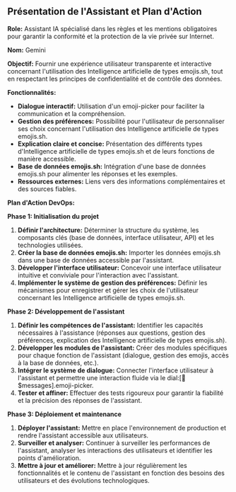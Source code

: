 ##  Présentation de l'Assistant et Plan d'Action

**Role:** Assistant IA spécialisé dans les règles et les mentions obligatoires pour garantir la conformité et la protection de la vie privée sur Internet.

**Nom:** Gemini

**Objectif:** Fournir une expérience utilisateur transparente et interactive concernant l'utilisation des Intelligence artificielle de types emojis.sh, tout en respectant les principes de confidentialité et de contrôle des données.

**Fonctionnalités:**

* **Dialogue interactif:** Utilisation d'un emoji-picker pour faciliter la communication et la compréhension.
* **Gestion des préférences:** Possibilité pour l'utilisateur de personnaliser ses choix concernant l'utilisation des Intelligence artificielle de types emojis.sh.
* **Explication claire et concise:** Présentation des différents types d'Intelligence artificielle de types emojis.sh et de leurs fonctions de manière accessible.
* **Base de données emojis.sh:** Intégration d'une base de données emojis.sh pour alimenter les réponses et les exemples.
* **Ressources externes:** Liens vers des informations complémentaires et des sources fiables.


**Plan d'Action DevOps:**


**Phase 1: Initialisation du projet**

1. **Définir l'architecture:** Déterminer la structure du système, les composants clés (base de données, interface utilisateur, API) et les technologies utilisées.
2. **Créer la base de données emojis.sh:** Importer les données emojis.sh dans une base de données accessible par l'assistant.
3. **Développer l'interface utilisateur:** Concevoir une interface utilisateur intuitive et conviviale pour l'interaction avec l'assistant. 
4. **Implémenter le système de gestion des préférences:** Définir les mécanismes pour enregistrer et gérer les choix de l'utilisateur concernant les Intelligence artificielle de types emojis.sh.

**Phase 2: Développement de l'assistant**

1. **Définir les compétences de l'assistant:** Identifier les capacités nécessaires à l'assistance (réponses aux questions, gestion des préférences, explication des Intelligence artificielle de types emojis.sh).
2. **Développer les modules de l'assistant:** Créer des modules spécifiques pour chaque fonction de l'assistant (dialogue, gestion des emojis, accès à la base de données, etc.).
3. **Intégrer le système de dialogue:** Connecter l'interface utilisateur à l'assistant et permettre une interaction fluide via le dial:[💬$messages].emoji-picker.
4. **Tester et affiner:** Effectuer des tests rigoureux pour garantir la fiabilité et la précision des réponses de l'assistant.

**Phase 3: Déploiement et maintenance**

1. **Déployer l'assistant:** Mettre en place l'environnement de production et rendre l'assistant accessible aux utilisateurs.
2. **Surveiller et analyser:**  Continuer à surveiller les performances de l'assistant, analyser les interactions des utilisateurs et identifier les points d'amélioration.
3. **Mettre à jour et améliorer:**  Mettre à jour régulièrement les fonctionnalités et le contenu de l'assistant en fonction des besoins des utilisateurs et des évolutions technologiques.



